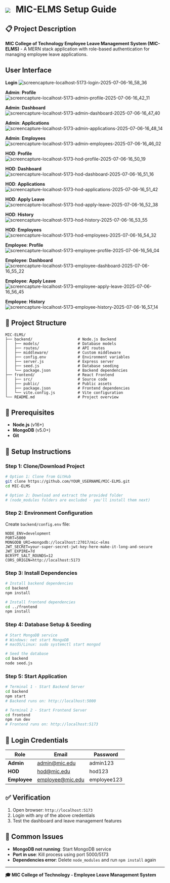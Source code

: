 # <img src="https://encrypted-tbn0.gstatic.com/images?q=tbn:ANd9GcTT8EqzjhTM2m8tvUxSKxLeMqG8liK9JV0CKA&s" style="vertical-align: middle; margin-right: 10px;"> MIC-ELMS Setup Guide

## 📋 Project Description
**MIC College of Technology Employee Leave Management System (MIC-ELMS)** - A MERN stack application with role-based authentication for managing employee leave applications.

## User Interface
**Login**
![screencapture-localhost-5173-login-2025-07-06-16_58_36](https://github.com/user-attachments/assets/f1446bc9-a471-4874-bbfc-af828098cbb2)

**Admin**: **Profile**
![screencapture-localhost-5173-admin-profile-2025-07-06-16_42_11](https://github.com/user-attachments/assets/b3e8f2bd-cf11-452b-8570-343693c65cb6)

**Admin**: **Dashboard**
![screencapture-localhost-5173-admin-dashboard-2025-07-06-16_47_40](https://github.com/user-attachments/assets/7f2073d0-c0f0-471c-9998-2b2ebd13489f)

**Admin**: **Applications**
![screencapture-localhost-5173-admin-applications-2025-07-06-16_48_14](https://github.com/user-attachments/assets/9dcf3bf4-f5cc-47b9-b903-fe5ede613371)

**Admin**: **Employees**
![screencapture-localhost-5173-admin-employees-2025-07-06-16_46_02](https://github.com/user-attachments/assets/756f1372-6255-47f6-bf86-5e969eb2d5f4)

**HOD**: **Profile**
![screencapture-localhost-5173-hod-profile-2025-07-06-16_50_19](https://github.com/user-attachments/assets/8247bec7-3396-4a5c-834e-e0982f56cc27)

**HOD**: **Dashboard**
![screencapture-localhost-5173-hod-dashboard-2025-07-06-16_51_16](https://github.com/user-attachments/assets/6b2de017-4db4-4925-ab8a-2aac54336dc0)

**HOD**: **Applications**
![screencapture-localhost-5173-hod-applications-2025-07-06-16_51_42](https://github.com/user-attachments/assets/891019f5-c879-49a2-9062-5877197977cc)

**HOD**: **Apply Leave**
![screencapture-localhost-5173-hod-apply-leave-2025-07-06-16_52_38](https://github.com/user-attachments/assets/6eae1ea0-a04d-4728-86f3-99358d61e3d5)

**HOD**: **History**
![screencapture-localhost-5173-hod-history-2025-07-06-16_53_55](https://github.com/user-attachments/assets/82031ecf-c0f3-4b8b-ae3d-aed31bcd91c2)

**HOD**: **Employees**
![screencapture-localhost-5173-hod-employees-2025-07-06-16_54_32](https://github.com/user-attachments/assets/e71ef8b3-b3f3-4e19-8140-ab21da501974)

**Employee**: **Profile**
![screencapture-localhost-5173-employee-profile-2025-07-06-16_56_04](https://github.com/user-attachments/assets/be110cf1-cf06-447c-a8b7-6256ed2e6e5c)

**Employee**: **Dashboard**
![screencapture-localhost-5173-employee-dashboard-2025-07-06-16_55_22](https://github.com/user-attachments/assets/842ab0d0-2eef-47f5-8fb9-ce29e544a414)

**Employee**: **Apply Leave**
![screencapture-localhost-5173-employee-apply-leave-2025-07-06-16_56_45](https://github.com/user-attachments/assets/e23c1cad-83be-4075-b430-14704ce1647c)

**Employee**: **History**
![screencapture-localhost-5173-employee-history-2025-07-06-16_57_14](https://github.com/user-attachments/assets/03e1dc75-ebdc-46b7-8266-a75489b1383a)

## 📁 Project Structure
```
MIC-ELMS/
├── backend/                    # Node.js Backend
│   ├── models/                 # Database models
│   ├── routes/                 # API routes
│   ├── middleware/             # Custom middleware
│   ├── config.env              # Environment variables
│   ├── server.js               # Express server
│   ├── seed.js                 # Database seeding
│   └── package.json            # Backend dependencies
├── frontend/                   # React Frontend
│   ├── src/                    # Source code
│   ├── public/                 # Public assets
│   ├── package.json            # Frontend dependencies
│   └── vite.config.js          # Vite configuration
└── README.md                   # Project overview
```

## 🔧 Prerequisites
- **Node.js** (v16+)
- **MongoDB** (v5.0+)
- **Git**

## 🚀 Setup Instructions

### Step 1: Clone/Download Project
```bash
# Option 1: Clone from GitHub
git clone https://github.com/YOUR_USERNAME/MIC-ELMS.git
cd MIC-ELMS

# Option 2: Download and extract the provided folder
# (node_modules folders are excluded - you'll install them next)
```

### Step 2: Environment Configuration
Create `backend/config.env` file:
```env
NODE_ENV=development
PORT=5000
MONGODB_URI=mongodb://localhost:27017/mic-elms
JWT_SECRET=your-super-secret-jwt-key-here-make-it-long-and-secure
JWT_EXPIRE=7d
BCRYPT_SALT_ROUNDS=12
CORS_ORIGIN=http://localhost:5173
```

### Step 3: Install Dependencies
```bash
# Install backend dependencies
cd backend
npm install

# Install frontend dependencies
cd ../frontend
npm install
```

### Step 4: Database Setup & Seeding
```bash
# Start MongoDB service
# Windows: net start MongoDB
# macOS/Linux: sudo systemctl start mongod

# Seed the database
cd backend
node seed.js
```

### Step 5: Start Application
```bash
# Terminal 1 - Start Backend Server
cd backend
npm start
# Backend runs on: http://localhost:5000

# Terminal 2 - Start Frontend Server
cd frontend
npm run dev
# Frontend runs on: http://localhost:5173
```

## 🔐 Login Credentials

| Role | Email | Password |
|------|-------|----------|
| **Admin** | admin@mic.edu | admin123 |
| **HOD** | hod@mic.edu | hod123 |
| **Employee** | employee@mic.edu | employee123 |

## ✅ Verification
1. Open browser: `http://localhost:5173`
2. Login with any of the above credentials
3. Test the dashboard and leave management features

## 🔧 Common Issues
- **MongoDB not running**: Start MongoDB service
- **Port in use**: Kill process using port 5000/5173
- **Dependencies error**: Delete `node_modules` and run `npm install` again

---

**🎓 MIC College of Technology - Employee Leave Management System**
